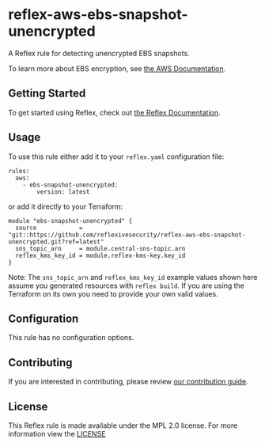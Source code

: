 # reflex-aws-ebs-snapshot-unencrypted
A Reflex rule for detecting unencrypted EBS snapshots.

To learn more about EBS encryption, see [the AWS Documentation](https://docs.aws.amazon.com/AWSEC2/latest/UserGuide/EBSEncryption.html).

## Getting Started
To get started using Reflex, check out [the Reflex Documentation](https://docs.cloudmitigator.com/).

## Usage
To use this rule either add it to your `reflex.yaml` configuration file:  
```
rules:
  aws:
    - ebs-snapshot-unencrypted:
        version: latest
```

or add it directly to your Terraform:  
```
module "ebs-snapshot-unencrypted" {
  source            = "git::https://github.com/reflexivesecurity/reflex-aws-ebs-snapshot-unencrypted.git?ref=latest"
  sns_topic_arn     = module.central-sns-topic.arn
  reflex_kms_key_id = module.reflex-kms-key.key_id
}
```

Note: The `sns_topic_arn` and `reflex_kms_key_id` example values shown here assume you generated resources with `reflex build`. If you are using the Terraform on its own you need to provide your own valid values.

## Configuration
This rule has no configuration options.

## Contributing
If you are interested in contributing, please review [our contribution guide](https://docs.cloudmitigator.com/about/contributing.html).

## License
This Reflex rule is made available under the MPL 2.0 license. For more information view the [LICENSE](https://github.com/reflexivesecurity/reflex-aws-ebs-snapshot-unencrypted/blob/master/LICENSE)
